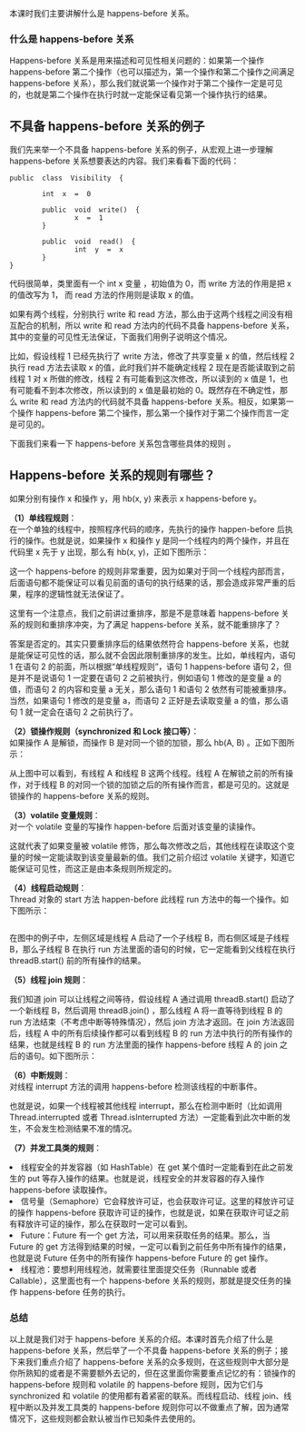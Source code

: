 
本课时我们主要讲解什么是  happens-before 关系。

### 什么是 happens-before 关系

Happens-before 关系是用来描述和可见性相关问题的：如果第一个操作  happens-before 第二个操作（也可以描述为，第一个操作和第二个操作之间满足 happens-before 关系），那么我们就说第一个操作对于第二个操作一定是可见的，也就是第二个操作在执行时就一定能保证看见第一个操作执行的结果。

## 不具备 happens-before 关系的例子

我们先来举一个不具备 happens-before 关系的例子，从宏观上进一步理解 happens-before 关系想要表达的内容。我们来看看下面的代码：

```
public  class  Visibility  {

        int  x  =  0  

        public  void  write()  {
                x  =  1  
        }

        public  void  read()  {
                int  y  =  x  
        }
}

```

代码很简单，类里面有一个 int x  变量  ，初始值为  0，而  write 方法的作用是把 x 的值改写为 1， 而 read 方法的作用则是读取 x 的值。

如果有两个线程，分别执行 write 和 read 方法，那么由于这两个线程之间没有相互配合的机制，所以  write  和  read  方法内的代码不具备  happens-before 关系，其中的变量的可见性无法保证，下面我们用例子说明这个情况。

比如，假设线程 1 已经先执行了 write 方法，修改了共享变量 x 的值，然后线程 2 执行 read 方法去读取 x 的值，此时我们并不能确定线程 2 现在是否能读取到之前线程 1 对 x 所做的修改，线程 2 有可能看到这次修改，所以读到的 x 值是 1，也有可能看不到本次修改，所以读到的  x 值是最初始的 0。既然存在不确定性，那么 write 和 read 方法内的代码就不具备 happens-before 关系。相反，如果第一个操作  happens-before 第二个操作，那么第一个操作对于第二个操作而言一定是可见的。

下面我们来看一下 happens-before 关系包含哪些具体的规则 。

## Happens-before 关系的规则有哪些？

如果分别有操作  x 和操作 y，用  hb(x, y) 来表示 x happens-before y。

**（1）单线程规则**：<br>
在一个单独的线程中，按照程序代码的顺序，先执行的操作 happen-before 后执行的操作。也就是说，如果操作  x 和操作 y 是同一个线程内的两个操作，并且在代码里  x 先于 y 出现，那么有 hb(x, y)，正如下图所示：<br>
<img src="https://s0.lgstatic.com/i/image3/M01/02/81/Ciqah157Dw6AfJVGAABiifLhJkU236.png" alt="" data-nodeid="10642">

这一个 happens-before 的规则非常重要，因为如果对于同一个线程内部而言，后面语句都不能保证可以看见前面的语句的执行结果的话，那会造成非常严重的后果，程序的逻辑性就无法保证了。

这里有一个注意点，我们之前讲过重排序，那是不是意味着 happens-before 关系的规则和重排序冲突，为了满足 happens-before 关系，就不能重排序了？

答案是否定的。其实只要重排序后的结果依然符合 happens-before 关系，也就是能保证可见性的话，那么就不会因此限制重排序的发生。比如，单线程内，语句 1 在语句 2 的前面，所以根据“单线程规则”，语句 1 happens-before 语句 2，但是并不是说语句 1 一定要在语句 2 之前被执行，例如语句 1 修改的是变量 a 的值，而语句 2 的内容和变量 a 无关，那么语句 1 和语句 2 依然有可能被重排序。当然，如果语句 1 修改的是变量 a，而语句 2 正好是去读取变量 a 的值，那么语句 1 就一定会在语句 2 之前执行了。

**（2）锁操作规则（synchronized 和 Lock 接口等）**：<br>
如果操作 A 是解锁，而操作 B 是对同一个锁的加锁，那么 hb(A, B)  。正如下图所示：<br>
<img src="https://s0.lgstatic.com/i/image3/M01/02/81/Ciqah157Dw6Aeo7EAAA0bxPJeKw538.png" alt="" data-nodeid="10655">

从上图中可以看到，有线程  A  和线程  B 这两个线程。线程 A 在解锁之前的所有操作，对于线程 B 的对同一个锁的加锁之后的所有操作而言，都是可见的。这就是锁操作的  happens-before  关系的规则。

**（3）volatile 变量规则**：<br>
对一个 volatile 变量的写操作 happen-before 后面对该变量的读操作。

这就代表了如果变量被 volatile 修饰，那么每次修改之后，其他线程在读取这个变量的时候一定能读取到该变量最新的值。我们之前介绍过 volatile 关键字，知道它能保证可见性，而这正是由本条规则所规定的。

**（4）线程启动规则**：<br>
Thread 对象的 start 方法 happen-before 此线程 run 方法中的每一个操作。如下图所示：

<img src="https://s0.lgstatic.com/i/image3/M01/7B/97/Cgq2xl57Dw6AdKyOAADBt-00qXo349.png" alt="" data-nodeid="10674">

在图中的例子中，左侧区域是线程 A 启动了一个子线程 B，而右侧区域是子线程 B，那么子线程 B 在执行 run 方法里面的语句的时候，它一定能看到父线程在执行 threadB.start() 前的所有操作的结果。

**（5）线程 join 规则**：

我们知道 join 可以让线程之间等待，假设线程 A 通过调用 threadB.start() 启动了一个新线程 B，然后调用 threadB.join() ，那么线程 A 将一直等待到线程 B 的 run 方法结束（不考虑中断等特殊情况），然后 join 方法才返回。在 join 方法返回后，线程 A 中的所有后续操作都可以看到线程 B 的 run 方法中执行的所有操作的结果，也就是线程 B 的 run 方法里面的操作 happens-before  线程 A 的 join 之后的语句。如下图所示：<br>
<img src="https://s0.lgstatic.com/i/image3/M01/7B/97/Cgq2xl57Dw6ADE7rAADRJKFrbWE816.png" alt="" data-nodeid="10684">

**（6）中断规则**：<br>
对线程 interrupt 方法的调用 happens-before 检测该线程的中断事件。

也就是说，如果一个线程被其他线程 interrupt，那么在检测中断时（比如调用 Thread.interrupted 或者  Thread.isInterrupted 方法）一定能看到此次中断的发生，不会发生检测结果不准的情况。

**（7）并发工具类的规则**：

<li data-nodeid="10705">
线程安全的并发容器（如 HashTable）在 get 某个值时一定能看到在此之前发生的 put 等存入操作的结果。也就是说，线程安全的并发容器的存入操作  happens-before  读取操作。
</li>
<li data-nodeid="10707">
信号量（Semaphore）它会释放许可证，也会获取许可证。这里的释放许可证的操作 happens-before 获取许可证的操作，也就是说，如果在获取许可证之前有释放许可证的操作，那么在获取时一定可以看到。
</li>
<li data-nodeid="10709">
Future：Future 有一个 get 方法，可以用来获取任务的结果。那么，当 Future 的 get 方法得到结果的时候，一定可以看到之前任务中所有操作的结果，也就是说 Future 任务中的所有操作 happens-before Future 的 get  操作。
</li>
<li data-nodeid="10711">
线程池：要想利用线程池，就需要往里面提交任务（Runnable 或者 Callable），这里面也有一个  happens-before  关系的规则，那就是提交任务的操作 happens-before 任务的执行。
</li>

### 总结

以上就是我们对于 happens-before 关系的介绍。本课时首先介绍了什么是 happens-before 关系，然后举了一个不具备 happens-before 关系的例子；接下来我们重点介绍了 happens-before 关系的众多规则，在这些规则中大部分是你所熟知的或者是不需要额外去记的，但在这里面你需要重点记忆的有：锁操作的  happens-before  规则和 volatile  的  happens-before 规则，因为它们与 synchronized 和  volatile  的使用都有着紧密的联系。而线程启动、线程 join、线程中断以及并发工具类的 happens-before  规则你可以不做重点了解，因为通常情况下，这些规则都会默认被当作已知条件去使用的。
